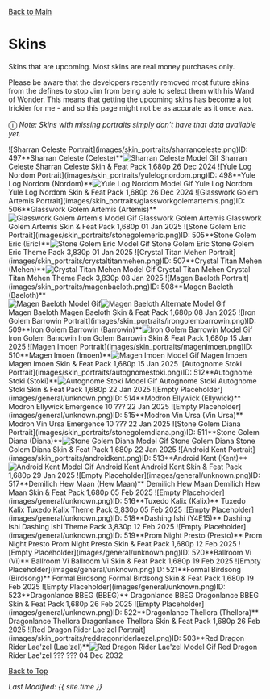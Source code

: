 [Back to Main](index.md)

# Skins

Skins that are upcoming. Most skins are real money purchases only.

Please be aware that the developers recently removed most future skins from the defines to stop Jim from being able to select them with his Wand of Wonder. This means that getting the upcoming skins has become a lot trickier for me - and so this page might not be as accurate as it once was.

<span style="font-size:1.2em;">ⓘ</span> *Note: Skins with missing portraits simply don't have that data available yet.*

<span class="skinTableColumn">
    <span class="skinTableRow">
        <span class="skinTableIcon">
            <span class="skinTooltipHolder" style="width:max-content">![Sharran Celeste Portrait](images/skin_portraits/sharranceleste.png)<span class="featTooltipContents">ID: 497**Sharran Celeste (Celeste)**<img src="images/skin_models/sharranceleste.gif" alt="Sharran Celeste Model Gif" style="width:auto;height:auto;max-width:100%;max-height:100%"></span></span>
        </span>
        <span class="skinTableName">
            Sharran Celeste
        </span>
        <span class="skinTableSource">
            Sharran Celeste Skin & Feat Pack
        </span>
        <span class="skinTableCost">
            1,680p
        </span>
        <span class="skinTableDate">
            26 Dec 2024
        </span>
    </span>
    <span class="skinTableRow">
        <span class="skinTableIcon">
            <span class="skinTooltipHolder" style="width:max-content">![Yule Log Nordom Portrait](images/skin_portraits/yulelognordom.png)<span class="featTooltipContents">ID: 498**Yule Log Nordom (Nordom)**<img src="images/skin_models/yulelognordom.gif" alt="Yule Log Nordom Model Gif" style="width:auto;height:auto;max-width:100%;max-height:100%"></span></span>
        </span>
        <span class="skinTableName">
            Yule Log Nordom
        </span>
        <span class="skinTableSource">
            Yule Log Nordom Skin & Feat Pack
        </span>
        <span class="skinTableCost">
            1,680p
        </span>
        <span class="skinTableDate">
            26 Dec 2024
        </span>
    </span>
    <span class="skinTableRow">
        <span class="skinTableIcon">
            <span class="skinTooltipHolder" style="width:max-content">![Glasswork Golem Artemis Portrait](images/skin_portraits/glassworkgolemartemis.png)<span class="featTooltipContents">ID: 506**Glasswork Golem Artemis (Artemis)**<img src="images/skin_models/glassworkgolemartemis.gif" alt="Glasswork Golem Artemis Model Gif" style="width:auto;height:auto;max-width:100%;max-height:100%"></span></span>
        </span>
        <span class="skinTableName">
            Glasswork Golem Artemis
        </span>
        <span class="skinTableSource">
            Glasswork Golem Artemis Skin & Feat Pack
        </span>
        <span class="skinTableCost">
            1,680p
        </span>
        <span class="skinTableDate">
            01 Jan 2025
        </span>
    </span>
    <span class="skinTableRow">
        <span class="skinTableIcon">
            <span class="skinTooltipHolder" style="width:max-content">![Stone Golem Eric Portrait](images/skin_portraits/stonegolemeric.png)<span class="featTooltipContents">ID: 505**Stone Golem Eric (Eric)**<img src="images/skin_models/stonegolemeric.gif" alt="Stone Golem Eric Model Gif" style="width:auto;height:auto;max-width:100%;max-height:100%"></span></span>
        </span>
        <span class="skinTableName">
            Stone Golem Eric
        </span>
        <span class="skinTableSource">
            Stone Golem Eric Theme Pack
        </span>
        <span class="skinTableCost">
            3,830p
        </span>
        <span class="skinTableDate">
            01 Jan 2025
        </span>
    </span>
    <span class="skinTableRow">
        <span class="skinTableIcon">
            <span class="skinTooltipHolder" style="width:max-content">![Crystal Titan Mehen Portrait](images/skin_portraits/crystaltitanmehen.png)<span class="featTooltipContents">ID: 507**Crystal Titan Mehen (Mehen)**<img src="images/skin_models/crystaltitanmehen.gif" alt="Crystal Titan Mehen Model Gif" style="width:auto;height:auto;max-width:100%;max-height:100%"></span></span>
        </span>
        <span class="skinTableName">
            Crystal Titan Mehen
        </span>
        <span class="skinTableSource">
            Crystal Titan Mehen Theme Pack
        </span>
        <span class="skinTableCost">
            3,830p
        </span>
        <span class="skinTableDate">
            08 Jan 2025
        </span>
    </span>
    <span class="skinTableRow">
        <span class="skinTableIcon">
            <span class="skinTooltipHolder" style="width:max-content">![Magen Baeloth Portrait](images/skin_portraits/magenbaeloth.png)<span class="featTooltipContents">ID: 508**Magen Baeloth (Baeloth)**<span style="display:flex;flex-direction:row"><img src="images/skin_models/magenbaeloth.gif" alt="Magen Baeloth Model Gif" style="width:auto;height:auto;max-width:100%;max-height:100%"><img src="images/skin_models/magenbaeloth-djiin.gif" alt="Magen Baeloth Alternate Model Gif" style="width:auto;height:auto;max-width:100%;max-height:100%"></span></span></span>
        </span>
        <span class="skinTableName">
            Magen Baeloth
        </span>
        <span class="skinTableSource">
            Magen Baeloth Skin & Feat Pack
        </span>
        <span class="skinTableCost">
            1,680p
        </span>
        <span class="skinTableDate">
            08 Jan 2025
        </span>
    </span>
    <span class="skinTableRow">
        <span class="skinTableIcon">
            <span class="skinTooltipHolder" style="width:max-content">![Iron Golem Barrowin Portrait](images/skin_portraits/irongolembarrowin.png)<span class="featTooltipContents">ID: 509**Iron Golem Barrowin (Barrowin)**<img src="images/skin_models/irongolembarrowin.gif" alt="Iron Golem Barrowin Model Gif" style="width:auto;height:auto;max-width:100%;max-height:100%"></span></span>
        </span>
        <span class="skinTableName">
            Iron Golem Barrowin
        </span>
        <span class="skinTableSource">
            Iron Golem Barrowin Skin & Feat Pack
        </span>
        <span class="skinTableCost">
            1,680p
        </span>
        <span class="skinTableDate">
            15 Jan 2025
        </span>
    </span>
    <span class="skinTableRow">
        <span class="skinTableIcon">
            <span class="skinTooltipHolder" style="width:max-content">![Magen Imoen Portrait](images/skin_portraits/magenimoen.png)<span class="featTooltipContents">ID: 510**Magen Imoen (Imoen)**<img src="images/skin_models/magenimoen.gif" alt="Magen Imoen Model Gif" style="width:auto;height:auto;max-width:100%;max-height:100%"></span></span>
        </span>
        <span class="skinTableName">
            Magen Imoen
        </span>
        <span class="skinTableSource">
            Magen Imoen Skin & Feat Pack
        </span>
        <span class="skinTableCost">
            1,680p
        </span>
        <span class="skinTableDate">
            15 Jan 2025
        </span>
    </span>
    <span class="skinTableRow">
        <span class="skinTableIcon">
            <span class="skinTooltipHolder" style="width:max-content">![Autognome Stoki Portrait](images/skin_portraits/autognomestoki.png)<span class="featTooltipContents">ID: 512**Autognome Stoki (Stoki)**<img src="images/skin_models/autognomestoki.gif" alt="Autognome Stoki Model Gif" style="width:auto;height:auto;max-width:100%;max-height:100%"></span></span>
        </span>
        <span class="skinTableName">
            Autognome Stoki
        </span>
        <span class="skinTableSource">
            Autognome Stoki Skin & Feat Pack
        </span>
        <span class="skinTableCost">
            1,680p
        </span>
        <span class="skinTableDate">
            22 Jan 2025
        </span>
    </span>
    <span class="skinTableRow">
        <span class="skinTableIcon">
            <span class="skinTooltipHolder" style="width:max-content">![Empty Placeholder](images/general/unknown.png)<span class="featTooltipContents">ID: 514**Modron Ellywick (Ellywick)**</span></span>
        </span>
        <span class="skinTableName">
            Modron Ellywick
        </span>
        <span class="skinTableSource">
            Emergence 10
        </span>
        <span class="skinTableCost">
            ???
        </span>
        <span class="skinTableDate">
            22 Jan 2025
        </span>
    </span>
    <span class="skinTableRow">
        <span class="skinTableIcon">
            <span class="skinTooltipHolder" style="width:max-content">![Empty Placeholder](images/general/unknown.png)<span class="featTooltipContents">ID: 515**Modron Vin Ursa (Vin Ursa)**</span></span>
        </span>
        <span class="skinTableName">
            Modron Vin Ursa
        </span>
        <span class="skinTableSource">
            Emergence 10
        </span>
        <span class="skinTableCost">
            ???
        </span>
        <span class="skinTableDate">
            22 Jan 2025
        </span>
    </span>
    <span class="skinTableRow">
        <span class="skinTableIcon">
            <span class="skinTooltipHolder" style="width:max-content">![Stone Golem Diana Portrait](images/skin_portraits/stonegolemdiana.png)<span class="featTooltipContents">ID: 511**Stone Golem Diana (Diana)**<img src="images/skin_models/stonegolemdiana.gif" alt="Stone Golem Diana Model Gif" style="width:auto;height:auto;max-width:100%;max-height:100%"></span></span>
        </span>
        <span class="skinTableName">
            Stone Golem Diana
        </span>
        <span class="skinTableSource">
            Stone Golem Diana Skin & Feat Pack
        </span>
        <span class="skinTableCost">
            1,680p
        </span>
        <span class="skinTableDate">
            22 Jan 2025
        </span>
    </span>
    <span class="skinTableRow">
        <span class="skinTableIcon">
            <span class="skinTooltipHolder" style="width:max-content">![Android Kent Portrait](images/skin_portraits/androidkent.png)<span class="featTooltipContents">ID: 513**Android Kent (Kent)**<img src="images/skin_models/androidkent.gif" alt="Android Kent Model Gif" style="width:auto;height:auto;max-width:100%;max-height:100%"></span></span>
        </span>
        <span class="skinTableName">
            Android Kent
        </span>
        <span class="skinTableSource">
            Android Kent Skin & Feat Pack
        </span>
        <span class="skinTableCost">
            1,680p
        </span>
        <span class="skinTableDate">
            29 Jan 2025
        </span>
    </span>
    <span class="skinTableRow">
        <span class="skinTableIcon">
            <span class="skinTooltipHolder" style="width:max-content">![Empty Placeholder](images/general/unknown.png)<span class="featTooltipContents">ID: 517**Demilich Hew Maan (Hew Maan)**</span></span>
        </span>
        <span class="skinTableName">
            Demilich Hew Maan
        </span>
        <span class="skinTableSource">
            Demilich Hew Maan Skin & Feat Pack
        </span>
        <span class="skinTableCost">
            1,680p
        </span>
        <span class="skinTableDate">
            05 Feb 2025
        </span>
    </span>
    <span class="skinTableRow">
        <span class="skinTableIcon">
            <span class="skinTooltipHolder" style="width:max-content">![Empty Placeholder](images/general/unknown.png)<span class="featTooltipContents">ID: 516**Tuxedo Kalix (Kalix)**</span></span>
        </span>
        <span class="skinTableName">
            Tuxedo Kalix
        </span>
        <span class="skinTableSource">
            Tuxedo Kalix Theme Pack
        </span>
        <span class="skinTableCost">
            3,830p
        </span>
        <span class="skinTableDate">
            05 Feb 2025
        </span>
    </span>
    <span class="skinTableRow">
        <span class="skinTableIcon">
            <span class="skinTooltipHolder" style="width:max-content">![Empty Placeholder](images/general/unknown.png)<span class="featTooltipContents">ID: 518**Dashing Ishi (Y4E15)**</span></span>
        </span>
        <span class="skinTableName">
            Dashing Ishi
        </span>
        <span class="skinTableSource">
            Dashing Ishi Theme Pack
        </span>
        <span class="skinTableCost">
            3,830p
        </span>
        <span class="skinTableDate">
            12 Feb 2025
        </span>
    </span>
    <span class="skinTableRow">
        <span class="skinTableIcon">
            <span class="skinTooltipHolder" style="width:max-content">![Empty Placeholder](images/general/unknown.png)<span class="featTooltipContents">ID: 519**Prom Night Presto (Presto)**</span></span>
        </span>
        <span class="skinTableName">
            Prom Night Presto
        </span>
        <span class="skinTableSource">
            Prom Night Presto Skin & Feat Pack
        </span>
        <span class="skinTableCost">
            1,680p
        </span>
        <span class="skinTableDate">
            12 Feb 2025
        </span>
    </span>
    <span class="skinTableRow">
        <span class="skinTableIcon">
            <span class="skinTooltipHolder" style="width:max-content">![Empty Placeholder](images/general/unknown.png)<span class="featTooltipContents">ID: 520**Ballroom Vi (Vi)**</span></span>
        </span>
        <span class="skinTableName">
            Ballroom Vi
        </span>
        <span class="skinTableSource">
            Ballroom Vi Skin & Feat Pack
        </span>
        <span class="skinTableCost">
            1,680p
        </span>
        <span class="skinTableDate">
            19 Feb 2025
        </span>
    </span>
    <span class="skinTableRow">
        <span class="skinTableIcon">
            <span class="skinTooltipHolder" style="width:max-content">![Empty Placeholder](images/general/unknown.png)<span class="featTooltipContents">ID: 521**Formal Birdsong (Birdsong)**</span></span>
        </span>
        <span class="skinTableName">
            Formal Birdsong
        </span>
        <span class="skinTableSource">
            Formal Birdsong Skin & Feat Pack
        </span>
        <span class="skinTableCost">
            1,680p
        </span>
        <span class="skinTableDate">
            19 Feb 2025
        </span>
    </span>
    <span class="skinTableRow">
        <span class="skinTableIcon">
            <span class="skinTooltipHolder" style="width:max-content">![Empty Placeholder](images/general/unknown.png)<span class="featTooltipContents">ID: 523**Dragonlance BBEG (BBEG)**</span></span>
        </span>
        <span class="skinTableName">
            Dragonlance BBEG
        </span>
        <span class="skinTableSource">
            Dragonlance BBEG Skin & Feat Pack
        </span>
        <span class="skinTableCost">
            1,680p
        </span>
        <span class="skinTableDate">
            26 Feb 2025
        </span>
    </span>
    <span class="skinTableRow">
        <span class="skinTableIcon">
            <span class="skinTooltipHolder" style="width:max-content">![Empty Placeholder](images/general/unknown.png)<span class="featTooltipContents">ID: 522**Dragonlance Thellora (Thellora)**</span></span>
        </span>
        <span class="skinTableName">
            Dragonlance Thellora
        </span>
        <span class="skinTableSource">
            Dragonlance Thellora Skin & Feat Pack
        </span>
        <span class="skinTableCost">
            1,680p
        </span>
        <span class="skinTableDate">
            26 Feb 2025
        </span>
    </span>
    <span class="skinTableRow">
        <span class="skinTableIcon">
            <span class="skinTooltipHolder" style="width:max-content">![Red Dragon Rider Lae'zel Portrait](images/skin_portraits/reddragonriderlaezel.png)<span class="featTooltipContents">ID: 503**Red Dragon Rider Lae'zel (Lae'zel)**<img src="images/skin_models/reddragonriderlaezel.gif" alt="Red Dragon Rider Lae'zel Model Gif" style="width:auto;height:auto;max-width:100%;max-height:100%"></span></span>
        </span>
        <span class="skinTableName">
            Red Dragon Rider Lae'zel
        </span>
        <span class="skinTableSource">
            ???
        </span>
        <span class="skinTableCost">
            ???
        </span>
        <span class="skinTableDate">
            04 Dec 2032
        </span>
    </span>
</span>

[Back to Top](#top)

*Last Modified: {{ site.time }}*